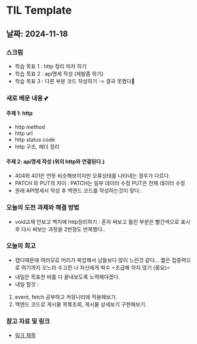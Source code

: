 # TIL Template

## 날짜: 2024-11-18

### 스크럼
- 학습 목표 1 : http 정리 마저 하기
- 학습 목표 2 : api명세 작성 (제발좀 하기)
- 학습 목표 3 : 다른 부분 코드 작성하기 -> 결국 못했다🥲

### 새로 배운 내용 💕
#### 주제 1: http 
- http method
- http url
- http status code
- http 구조, 헤더 정리

#### 주제 2: api명세 작성 (위의 http와 연결된다.)
- 404와 401은 언뜻 비슷해보이지만 오류상태를 나타내는 경우가 다르다.
- PATCH 와 PUT의 차이 : PATCH는 일부 데이터 수정 PUT은 전체 데이터 수정
- 원래 API명세서 작성 후 백엔드 코드를 작성하는것이 맞다.. 

### 오늘의 도전 과제와 해결 방법
- void교재 안보고 백지에 http정리하기 : 혼자 써보고 틀린 부분은 빨간색으로 표시 후 다시 써보는 과정을 2번정도 반복했다.. 

### 오늘의 회고
- 캡디때문에 여러모로 머리가 복잡해서 남들보다 많이 느린것 같다... 짧은 집중력으로 여기까지 오느라 수고한 나 자신에게 박수 
⭐️조급해 하지 않기 (중요)⭐️
- 내일은 목표한 바를 다 끝내보도록 노력해야겠다. 
- 내일 할것 : 
1. event, fetch 공부하고 커뮤니티에 적용해보기.
2. 백엔드 코드로 게시물 목록조회, 게시물 상세보기 구현해보기. 


### 참고 자료 및 링크
- [링크 제목](URL)

